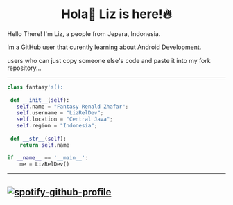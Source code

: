 <h1 align="center">
  <b>Hola👋 Liz is here!🔥</b>
</h1>

Hello There! I'm Liz, a people from Jepara, Indonesia.

Im a GitHub user that curently learning about Android Development.

users who can just copy someone else's code
and paste it into my fork repository...

---
```python
class fantasy's():
    
 def __init__(self):
   self.name = "Fantasy Renald Zhafar";
   self.username = "LizRelDev";
   self.location = "Central Java";
   self.region = "Indonesia";
  
 def __str__(self):
    return self.name

if __name__ == '__main__':
    me = LizRelDev()
```

---
[![spotify-github-profile](https://spotify-github-profile.vercel.app/api/view?uid=j25awaczl8oe6axaahevigpi4&cover_image=true&theme=natemoo-re&show_offline=false&background_color=121212&bar_color=53b14f&bar_color_cover=false)](https://spotify-github-profile.vercel.app/api/view?uid=j25awaczl8oe6axaahevigpi4&redirect=true)
---
